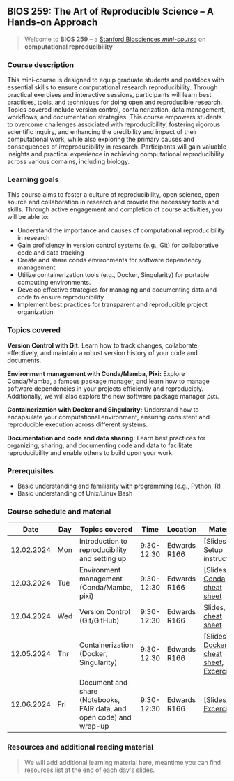 ## BIOS 259: The Art of Reproducible Science – A Hands-on Approach
> Welcome to **BIOS 259** – a [Stanford Biosciences *mini-course*](https://explorecourses.stanford.edu/search?q=BIOS+259&view=catalog&page=0&filter-coursestatus-Active=on&academicYear=20242025) on **computational reproducibility**

### Course description

This mini-course is designed to equip graduate students and postdocs with essential skills to ensure computational research reproducibility. Through practical exercises and interactive sessions, participants will learn best practices, tools, and techniques for doing open and reproducible research. Topics covered include version control, containerization, data management, workflows, and documentation strategies. This course empowers students to overcome challenges associated with reproducibility, fostering rigorous scientific inquiry, and enhancing the credibility and impact of their computational work, while also exploring the primary causes and consequences of irreproducibility in research. Participants will gain valuable insights and practical experience in achieving computational reproducibility across various domains, including biology.

### Learning goals

This course aims to foster a culture of reproducibility, open science, open source and collaboration in research and provide the necessary tools and skills. Through active engagement and completion of course activities, you will be able to:

- Understand the importance and causes of computational reproducibility in research
- Gain proficiency in version control systems (e.g., Git) for collaborative code and data tracking
- Create and share conda environments for software dependency management
- Utilize containerization tools (e.g., Docker, Singularity) for portable computing environments.
- Develop effective strategies for managing and documenting data and code to ensure reproducibility
- Implement best practices for transparent and reproducible project organization

### Topics covered

**Version Control with Git:** Learn how to track changes, collaborate effectively, and maintain a robust version history of your code and documents.

**Environment management with Conda/Mamba, Pixi:** Explore Conda/Mamba, a famous package manager, and learn how to manage software dependencies in your projects efficiently and reproducibly. Additionally, we will also explore the new software package manager *pixi*.

**Containerization with Docker and Singularity:**
Understand how to encapsulate your computational environment, ensuring consistent and reproducible execution across different systems.

**Documentation and code and data sharing:**
Learn best practices for organizing, sharing, and documenting code and data to facilitate reproducibility and enable others to build upon your work.

### Prerequisites
- Basic understanding and familiarity with programming (e.g., Python, R)
- Basic understanding of Unix/Linux Bash

### Course schedule and material

| Date       | Day     | Topics covered                               | Time     | Location    | Material                |
|------------|---------|-----------------------------------------------|----------|-------------|-------------------------|
| 12.02.2024 | Mon  | Introduction to reproducibility and setting up | 9:30-12:30 | Edwards R166 | [Slides], Setup instructions |
| 12.03.2024 | Tue  | Environment management (Conda/Mamba, pixi) | 9:30-12:30 | Edwards R166       | [Slides], [Conda cheat sheet]([/03-env-conda/conda-cheatsheet.pdf](https://docs.conda.io/projects/conda/en/4.6.0/_downloads/52a95608c49671267e40c689e0bc00ca/conda-cheatsheet.pdf)) |
| 12.04.2024 | Wed | Version Control (Git/GitHub)                   | 9:30-12:30 | Edwards R166       | Slides, [Git cheat sheet](https://education.github.com/git-cheat-sheet-education.pdf) |
| 12.05.2024 | Thr  | Containerization (Docker, Singularity)          | 9:30-12:30 | Edwards R166       | [Slides], [Docker cheat sheet](/04-containers/Docker_Essential_Commands.md), [Excercise](/04-containers/) |
| 12.06.2024 | Fri  | Document and share (Notebooks, FAIR data, and open code) and wrap-up | 9:30-12:30 | Edwards R166 | [Slides], [Excercise](/06-docs-sharing/) |

### Resources and additional reading material
> We will add additional learning material here, meantime you can find resources list at the end of each day's slides.

